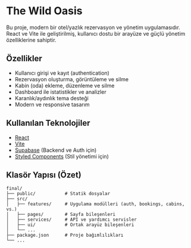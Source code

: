 # The Wild Oasis

Bu proje, modern bir otel/yazlık rezervasyon ve yönetim uygulamasıdır. React ve Vite ile geliştirilmiş, kullanıcı dostu bir arayüze ve güçlü yönetim özelliklerine sahiptir.

## Özellikler

- Kullanıcı girişi ve kayıt (authentication)
- Rezervasyon oluşturma, görüntüleme ve silme
- Kabin (oda) ekleme, düzenleme ve silme
- Dashboard ile istatistikler ve analizler
- Karanlık/aydınlık tema desteği
- Modern ve responsive tasarım

## Kullanılan Teknolojiler

- [React](https://react.dev/)
- [Vite](https://vitejs.dev/)
- [Supabase](https://supabase.com/) (Backend ve Auth için)
- [Styled Components](https://styled-components.com/) (Stil yönetimi için)

## Klasör Yapısı (Özet)

```
final/
├── public/           # Statik dosyalar
├── src/
│   ├── features/     # Uygulama modülleri (auth, bookings, cabins, vs.)
│   ├── pages/        # Sayfa bileşenleri
│   ├── services/     # API ve yardımcı servisler
│   ├── ui/           # Ortak arayüz bileşenleri
│   └── ...
├── package.json      # Proje bağımlılıkları
└── ...
```
